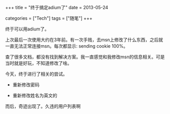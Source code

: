 +++
title = "终于搞定adium了"
date = 2013-05-24

categories = ["Tech"]
tags = ["随笔"]
+++

终于可以用adium了。

上次最后一次使用大约在3年前。有一次手贱，去msn上修改了什么东西，之后就一直无法正常连接msn。每次都显示: sending cookie 100%。

查了很多文档，都没有找到解决方案。我一直感觉和我修改msn的信息相关。可是当时就是好玩，不知道修改了啥。

今天，终于进行了相关的尝试。

- 重新修改密码

- 重新修改姓名为英文的

而后，奇迹出现了。久违的用户列表啊


